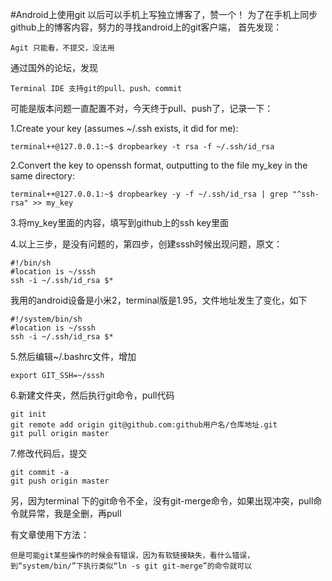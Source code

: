 #Android上使用git
以后可以手机上写独立博客了，赞一个！
为了在手机上同步github上的博客内容，努力的寻找android上的git客户端，
首先发现：
	
	Agit 只能看，不提交，没法用

通过国外的论坛，发现
	
	Terminal IDE 支持git的pull、push、commit

可能是版本问题一直配置不对，今天终于pull、push了，记录一下：

1.Create your key (assumes ~/.ssh exists, it did for me):

	terminal++@127.0.0.1:~$ dropbearkey -t rsa -f ~/.ssh/id_rsa

2.Convert the key to openssh format, outputting to the file my_key in the same directory:

    terminal++@127.0.0.1:~$ dropbearkey -y -f ~/.ssh/id_rsa | grep "^ssh-rsa" >> my_key

3.将my_key里面的内容，填写到github上的ssh key里面

4.以上三步，是没有问题的，第四步，创建sssh时候出现问题，原文：

	#!/bin/sh
	#location is ~/sssh
	ssh -i ~/.ssh/id_rsa $*

我用的android设备是小米2，terminal版是1.95，文件地址发生了变化，如下

	#!/system/bin/sh
	#location is ~/sssh
	ssh -i ~/.ssh/id_rsa $*

5.然后编辑~/.bashrc文件，增加	

	export GIT_SSH=~/sssh

6.新建文件夹，然后执行git命令，pull代码
	
	git init
	git remote add origin git@github.com:github用户名/仓库地址.git
	git pull origin master

7.修改代码后，提交
	
	git commit -a
	git push origin master

另，因为terminal 下的git命令不全，没有git-merge命令，如果出现冲突，pull命令就异常，我是全删，再pull

有文章使用下方法：
	
	但是可能git某些操作的时候会有错误，因为有软链接缺失，看什么错误，到“system/bin/”下执行类似“ln -s git git-merge”的命令就可以


